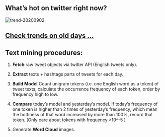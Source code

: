 ## What’s hot on twitter right now?

![trend-20200902][wordcloud]

[wordcloud]: https://raw.githubusercontent.com/xdqc/tweet-trend-everyday/master/word-cloud/trend-20200902.png?token=AF5V4P7ADR6KQBZ4CEDTNIK6AXRMU "trend-20200902"

## [Check trends on old days ...](https://github.com/xdqc/tweet-trend-everyday/tree/master/word-cloud)

## Text mining procedures:

1. **Fetch** raw tweet objects via twitter API (English tweets only).

2. **Extract** texts + hashtags parts of tweets for each day.

3. **Build Model** Count unigram tokens (i.e. one English word as a token) of tweet texts, calculate the occurrence frequency of each token, order by frequency high to low.

4. **Compare** today’s model and yesterday’s model. If today’s frequency of one token is higher than 2 times of yesterday’s frequency, which mean the hottiness of that word increased by more than 100%, record that token. (Only care about tokens with frequency >10^-5 )

5. Generate **Word Cloud** images.
